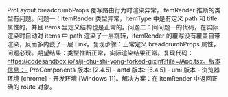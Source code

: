 ProLayout breadcrumbProps 覆写路由行为时渲染异常，itemRender 推断的类型有问题。问题一：itemRender 类型异常，ItemType 中是有定义 path 和 title 属性的，并且 items 里定义结构也是正常的。问题二：同问题一的代码，在实际渲染时自动对 items 中 path 渲染了一层跳转，itemRender 的覆写没有覆盖自带渲染，反而多内嵌了一层 Link。复现步骤：正常定义 breadcrumbProps 属性，问题必现。期望结果：类型推断正常，实际渲染结果正常。复现代码：https://codesandbox.io/s/ji-chu-shi-yong-forked-gjxjnt?file=/App.tsx。版本信息：- ProComponents 版本: [2.4.5] - antd 版本: [5.4.5] - umi 版本 - 浏览器环境 [chrome] - 开发环境 [Windows 11]。解决方案：在 itemRender 中返回正确的 route 对象。
